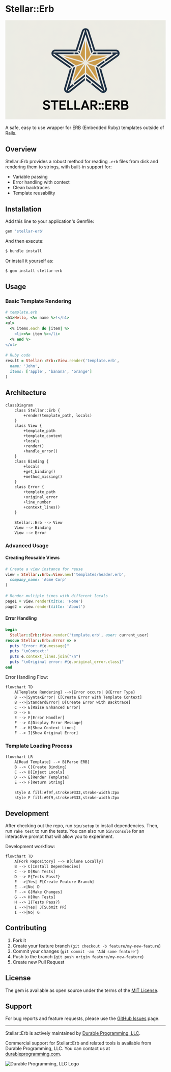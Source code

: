 # Stellar::Erb

![Stellar::ERb logo](logo.png)



A safe, easy to use wrapper for ERB (Embedded Ruby) templates outside of Rails.


## Overview

Stellar::Erb provides a robust method for reading `.erb` files from disk and rendering them to strings, with built-in support for:
- Variable passing
- Error handling with context
- Clean backtraces
- Template reusability


## Installation

Add this line to your application's Gemfile:

```ruby
gem 'stellar-erb'
```

And then execute:

```bash
$ bundle install
```

Or install it yourself as:

```bash
$ gem install stellar-erb
```

## Usage

### Basic Template Rendering

```ruby
# template.erb
<h1>Hello, <%= name %>!</h1>
<ul>
  <% items.each do |item| %>
    <li><%= item %></li>
  <% end %>
</ul>

# Ruby code
result = Stellar::Erb::View.render('template.erb', 
  name: 'John', 
  items: ['apple', 'banana', 'orange']
)
```


## Architecture

```mermaid
classDiagram
    class Stellar::Erb {
        +render(template_path, locals)
    }
    class View {
        +template_path
        +template_content
        +locals
        +render()
        +handle_error()
    }
    class Binding {
        +locals
        +get_binding()
        +method_missing()
    }
    class Error {
        +template_path
        +original_error
        +line_number
        +context_lines()
    }
    
    Stellar::Erb --> View
    View --> Binding
    View --> Error
```
### Advanced Usage

#### Creating Reusable Views

```ruby
# Create a view instance for reuse
view = Stellar::Erb::View.new('templates/header.erb', 
  company_name: 'Acme Corp'
)

# Render multiple times with different locals
page1 = view.render(title: 'Home')
page2 = view.render(title: 'About')
```

#### Error Handling

```ruby
begin
  Stellar::Erb::View.render('template.erb', user: current_user)
rescue Stellar::Erb::Error => e
  puts "Error: #{e.message}"
  puts "\nContext:"
  puts e.context_lines.join("\n")
  puts "\nOriginal error: #{e.original_error.class}"
end
```

Error Handling Flow:

```mermaid
flowchart TD
    A[Template Rendering] -->|Error occurs| B{Error Type}
    B -->|SyntaxError| C[Create Error with Template Context]
    B -->|StandardError| D[Create Error with Backtrace]
    C --> E[Raise Enhanced Error]
    D --> E
    E --> F[Error Handler]
    F --> G[Display Error Message]
    F --> H[Show Context Lines]
    F --> I[Show Original Error]
```

### Template Loading Process

```mermaid
flowchart LR
    A[Read Template] --> B[Parse ERB]
    B --> C[Create Binding]
    C --> D[Inject Locals]
    D --> E[Render Template]
    E --> F[Return String]
    
    style A fill:#f9f,stroke:#333,stroke-width:2px
    style F fill:#9f9,stroke:#333,stroke-width:2px
```


## Development

After checking out the repo, run `bin/setup` to install dependencies. Then, run `rake test` to run the tests. You can also run `bin/console` for an interactive prompt that will allow you to experiment.

Development workflow:

```mermaid
flowchart TD
    A[Fork Repository] --> B[Clone Locally]
    B --> C[Install Dependencies]
    C --> D[Run Tests]
    D --> E{Tests Pass?}
    E -->|Yes| F[Create Feature Branch]
    E -->|No| D
    F --> G[Make Changes]
    G --> H[Run Tests]
    H --> I{Tests Pass?}
    I -->|Yes| J[Submit PR]
    I -->|No| G
```

## Contributing

1. Fork it
2. Create your feature branch (`git checkout -b feature/my-new-feature`)
3. Commit your changes (`git commit -am 'Add some feature'`)
4. Push to the branch (`git push origin feature/my-new-feature`)
5. Create new Pull Request

## License

The gem is available as open source under the terms of the [MIT License](https://opensource.org/licenses/MIT).


## Support

For bug reports and feature requests, please use the [GitHub Issues](https://github.com/durableprogramming/stellar-erb/issues) page.

---

Stellar::Erb is actively maintained by [Durable Programming, LLC](https://github.com/durableprogramming).


Commercial support for Stellar::Erb and related tools is available from Durable Programming, LLC. You can contact us at [durableprogramming.com](https://www.durableprogramming.com).

![Durable Programming, LLC Logo](https://durableprogramming.com/images/logo.png)
